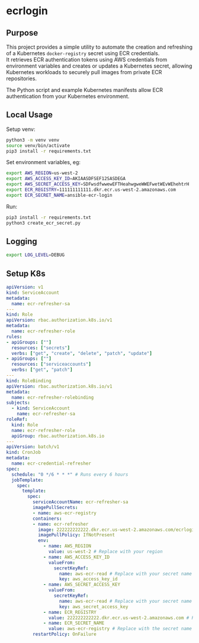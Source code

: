 # ecrlogin

## Purpose

This project provides a simple utility to automate the creation and refreshing of a Kubernetes `docker-registry` secret using  ECR credentials.  
It retrieves ECR authentication tokens using AWS credentials from environment variables and creates or updates a Kubernetes secret, allowing Kubernetes workloads to securely pull images from private ECR repositories.

The Python script and example Kubernetes manifests allow ECR authentication from your Kubernetes environment.

## Local Usage
Setup venv:
```bash
python3 -m venv venv
source venv/bin/activate
pip3 install -r requirements.txt
```

Set environment variables, eg:
```bash
export AWS_REGION=us-west-2
export AWS_ACCESS_KEY_ID=AKIAASDFSEF12SASDEGA
export AWS_SECRET_ACCESS_KEY=SDFwsdfwwewEFTHeahwgweWWEFwetWEvWEhehtrH
export ECR_REGISTRY=111111111111.dkr.ecr.us-west-2.amazonaws.com
export ECR_SECRET_NAME=ansible-ecr-login
```

Run:
```bash
pip3 install -r requirements.txt
python3 create_ecr_secret.py
```

## Logging
```bash
export LOG_LEVEL=DEBUG
```

## Setup K8s
```yaml
apiVersion: v1
kind: ServiceAccount
metadata:
  name: ecr-refresher-sa
---
kind: Role
apiVersion: rbac.authorization.k8s.io/v1
metadata:
  name: ecr-refresher-role
rules:
- apiGroups: [""]
  resources: ["secrets"]
  verbs: ["get", "create", "delete", "patch", "update"]
- apiGroups: [""]
  resources: ["serviceaccounts"]
  verbs: ["get", "patch"]
---
kind: RoleBinding
apiVersion: rbac.authorization.k8s.io/v1
metadata:
  name: ecr-refresher-rolebinding
subjects:
  - kind: ServiceAccount
    name: ecr-refresher-sa
roleRef:
  kind: Role
  name: ecr-refresher-role
  apiGroup: rbac.authorization.k8s.io
---
apiVersion: batch/v1
kind: CronJob
metadata:
  name: ecr-credential-refresher
spec:
  schedule: "0 */6 * * *" # Runs every 6 hours
  jobTemplate:
    spec:
      template:
        spec:
          serviceAccountName: ecr-refresher-sa
          imagePullSecrets:
          - name: aws-ecr-registry
          containers:
          - name: ecr-refresher
            image: 222222222222.dkr.ecr.us-west-2.amazonaws.com/ecrlogin:latest # Replace with this image
            imagePullPolicy: IfNotPresent
            env:
              - name: AWS_REGION
                value: us-west-2 # Replace with your region
              - name: AWS_ACCESS_KEY_ID
                valueFrom:
                  secretKeyRef:
                    name: aws-ecr-read # Replace with your secret name
                    key: aws_access_key_id
              - name: AWS_SECRET_ACCESS_KEY
                valueFrom:
                  secretKeyRef:
                    name: aws-ecr-read # Replace with your secret name
                    key: aws_secret_access_key
              - name: ECR_REGISTRY
                value: 222222222222.dkr.ecr.us-west-2.amazonaws.com # Replace with your registry
              - name: ECR_SECRET_NAME
                value: aws-ecr-registry # Replace with the secret name you want to update
          restartPolicy: OnFailure
```